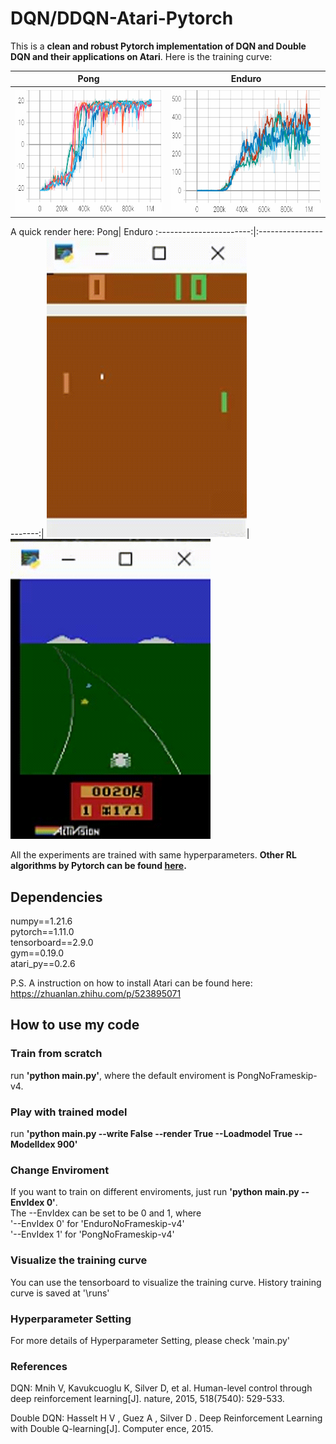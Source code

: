 # DQN/DDQN-Atari-Pytorch
This is a **clean and robust Pytorch implementation of DQN and Double DQN and their applications on Atari**. Here is the training curve:  

Pong| Enduro
:-----------------------:|:-----------------------:|
<img src="https://github.com/XinJingHao/DQN-DDQN-Atari-Pytorch/raw/main/IMGs/Pong.png" width="320" height="200">| <img src="https://github.com/XinJingHao/DQN-DDQN-Atari-Pytorch/raw/main/IMGs/Enduro.png" width="320" height="200">

A quick render here:
Pong| Enduro
:-----------------------:|:-----------------------:|
<img src="https://github.com/XinJingHao/DQN-DDQN-Atari-Pytorch/raw/main/IMGs/Pong.gif" width="320" height="480">| <img src="https://github.com/XinJingHao/DQN-DDQN-Atari-Pytorch/raw/main/IMGs/Enduro.gif" width="320" height="480">

All the experiments are trained with same hyperparameters. **Other RL algorithms by Pytorch can be found [here](https://github.com/XinJingHao/RL-Algorithms-by-Pytorch).**



## Dependencies
numpy==1.21.6  
pytorch==1.11.0  
tensorboard==2.9.0  
gym==0.19.0  
atari_py==0.2.6  

P.S. A instruction on how to install Atari can be found here: https://zhuanlan.zhihu.com/p/523895071

## How to use my code
### Train from scratch
run **'python main.py'**, where the default enviroment is PongNoFrameskip-v4.  
### Play with trained model
run **'python main.py --write False --render True --Loadmodel True --ModelIdex 900'**  
### Change Enviroment
If you want to train on different enviroments, just run **'python main.py --EnvIdex 0'**.  
The --EnvIdex can be set to be 0 and 1, where   
'--EnvIdex 0' for 'EnduroNoFrameskip-v4'  
'--EnvIdex 1' for 'PongNoFrameskip-v4'   
### Visualize the training curve
You can use the tensorboard to visualize the training curve. History training curve is saved at '\runs'
### Hyperparameter Setting
For more details of Hyperparameter Setting, please check 'main.py'
### References
DQN: Mnih V, Kavukcuoglu K, Silver D, et al. Human-level control through deep reinforcement learning[J]. nature, 2015, 518(7540): 529-533.

Double DQN: Hasselt H V , Guez A , Silver D . Deep Reinforcement Learning with Double Q-learning[J]. Computer ence, 2015.

